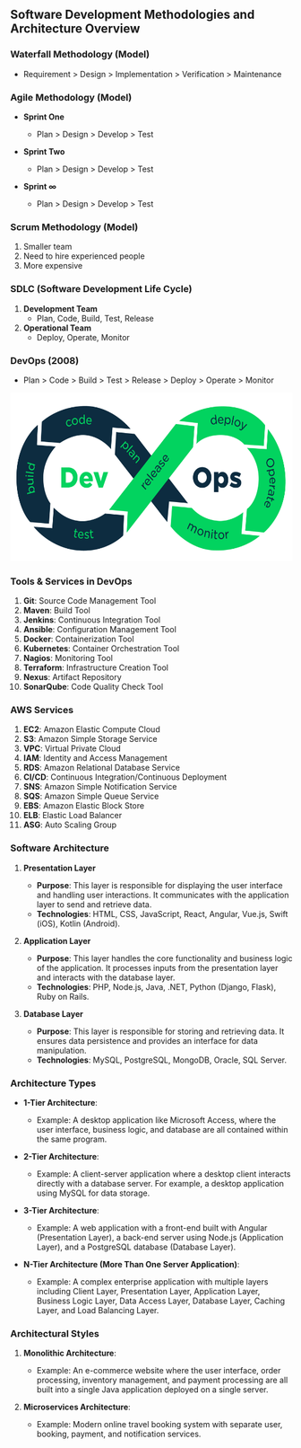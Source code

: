 ## Software Development Methodologies and Architecture Overview

### Waterfall Methodology (Model)
- Requirement > Design > Implementation > Verification > Maintenance

### Agile Methodology (Model)
- **Sprint One**
  - Plan > Design > Develop > Test
    
- **Sprint Two**
  - Plan > Design > Develop > Test 
    
- **Sprint ∞**
  - Plan > Design > Develop > Test

### Scrum Methodology (Model)
1. Smaller team
2. Need to hire experienced people
3. More expensive

### SDLC (Software Development Life Cycle)
1. **Development Team**
   - Plan, Code, Build, Test, Release
2. **Operational Team**
   - Deploy, Operate, Monitor

### DevOps (2008)
- Plan > Code > Build > Test > Release > Deploy > Operate > Monitor
<img src="https://github.com/VinayHugar/DevOps/blob/master/assets/DevOps.png" width="600" height="300">

### Tools & Services in DevOps
1. **Git**: Source Code Management Tool
2. **Maven**: Build Tool
3. **Jenkins**: Continuous Integration Tool
4. **Ansible**: Configuration Management Tool
5. **Docker**: Containerization Tool
6. **Kubernetes**: Container Orchestration Tool
7. **Nagios**: Monitoring Tool
8. **Terraform**: Infrastructure Creation Tool
9. **Nexus**: Artifact Repository
10. **SonarQube**: Code Quality Check Tool

### AWS Services
1. **EC2**: Amazon Elastic Compute Cloud
2. **S3**: Amazon Simple Storage Service
3. **VPC**: Virtual Private Cloud
4. **IAM**: Identity and Access Management
5. **RDS**: Amazon Relational Database Service
6. **CI/CD**: Continuous Integration/Continuous Deployment
7. **SNS**: Amazon Simple Notification Service
8. **SQS**: Amazon Simple Queue Service
9. **EBS**: Amazon Elastic Block Store
10. **ELB**: Elastic Load Balancer
11. **ASG**: Auto Scaling Group

### Software Architecture
1. **Presentation Layer**
   - **Purpose**: This layer is responsible for displaying the user interface and handling user interactions. It communicates with the application layer to send and retrieve data.
   - **Technologies**: HTML, CSS, JavaScript, React, Angular, Vue.js, Swift (iOS), Kotlin (Android).

2. **Application Layer**  
   - **Purpose**: This layer handles the core functionality and business logic of the application. It processes inputs from the presentation layer and interacts with the database layer.
   - **Technologies**: PHP, Node.js, Java, .NET, Python (Django, Flask), Ruby on Rails.

3. **Database Layer**
   - **Purpose**: This layer is responsible for storing and retrieving data. It ensures data persistence and provides an interface for data manipulation.
   - **Technologies**: MySQL, PostgreSQL, MongoDB, Oracle, SQL Server.

### Architecture Types
- **1-Tier Architecture**:
  - Example: A desktop application like Microsoft Access, where the user interface, business logic, and database are all contained within the same program.
  
- **2-Tier Architecture**:
  - Example: A client-server application where a desktop client interacts directly with a database server. For example, a desktop application using MySQL for data storage.
  
- **3-Tier Architecture**:
  - Example: A web application with a front-end built with Angular (Presentation Layer), a back-end server using Node.js (Application Layer), and a PostgreSQL database (Database Layer).
  
- **N-Tier Architecture (More Than One Server Application)**:
  - Example: A complex enterprise application with multiple layers including Client Layer, Presentation Layer, Application Layer, Business Logic Layer, Data Access Layer, Database Layer, Caching Layer, and Load Balancing Layer.

### Architectural Styles
1. **Monolithic Architecture**:
   - Example: An e-commerce website where the user interface, order processing, inventory management, and payment processing are all built into a single Java application deployed on a single server.

2. **Microservices Architecture**:
   - Example: Modern online travel booking system with separate user, booking, payment, and notification services.

